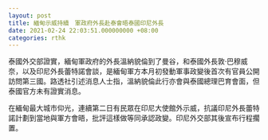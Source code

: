 ```yaml
---
layout: post
title: 緬甸示威持續　軍政府外長赴泰會晤泰國印尼外長
date: 2021-02-24 22:03:51.000000000 +08:00
categories: rthk
---
```


泰國外交部證實，緬甸軍政府的外長溫納貌倫到了曼谷，和泰國外長敦‧巴穆威奈，以及印尼外長蕾特諾會談，是緬甸軍方本月初發動軍事政變後首次有官員公開訪問第三國。路透社引述消息人士指，溫納貌倫此行亦會與泰國總理巴育會面，但泰國官方未有證實消息。

在緬甸最大城市仰光，連續第二日有民眾在印尼大使館外示威，抗議印尼外長蕾特諾計劃到當地與軍方會晤，批評這樣做等同承認政變。印尼外交部其後宣布行程擱置。
